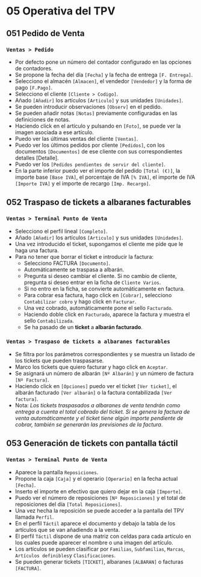 # 05 Operativa del TPV

## 051 Pedido de Venta

### `Ventas > Pedido`
* Por defecto pone un número del contador configurado en las opciones de contadores.
* Se propone la fecha del día `[Fecha]` y la fecha de entrega `[F. Entrega]`.
* Selecciono el almacén `[Almacen]`, el vendedor `[Vendedor]` y la forma de pago `[F.Pago]`.
* Selecciono el cliente `[Cliente > Codigo]`.
* Añado `[Añadir]` los artículos `[Articulo]` y sus unidades `[Unidades]`.
* Se pueden introducir observaciones `[Observ]` en el pedido.
* Se pueden añadir notas `[Notas]` previamente configuradas en las definiciones de notas.
* Haciendo click en el artículo y pulsando en `[Foto]`, se puede ver la imagen asociada a ese artículo.
* Puedo ver las últimas ventas del cliente `[Ventas]`.
* Puedo ver los últimos pedidos por cliente `[Pedidos]`, con los documentos `[Documentos]` de ese cliente con sus correspondientes detalles [Detalle].
* Puedo ver los `[Pedidos pendientes de servir del cliente]`.
* En la parte inferior puedo ver el importe del pedido `[Total (€)]`, la importe base `[Base IVA]`, el porcentaje de IVA `[% IVA]`, el importe de IVA `[Importe IVA]` y el importe de recargo `[Imp. Recargo]`.

## 052 Traspaso de tickets a albaranes facturables

### `Ventas > Terminal Punto de Venta`
* Selecciono el perfil lineal `[Completo]`.
* Añado `[Añadir]` los artículos `[Articulo]` y sus unidades `[Unidades]`.
* Una vez introducido el ticket, supongamos el cliente me pide que le haga una factura.
* Para no tener que borrar el ticket e introducir la factura:
  * Selecciono FACTURA `[Documento]`.
  * Automáticamente se traspasa a albarán.
  * Pregunta si deseo cambiar el cliente. Si no cambio de cliente, pregunta si deseo entrar en la ficha de `Cliente Varios`.
  * Si no entro en la ficha, se convierte automáticamente en factura.
  * Para cobrar esa factura, hago click en `[Cobrar]`, selecciono `Contabilizar cobro` y hago click en `Facturar`.
  * Una vez cobrado, automáticamente pone el sello `Facturado`.
  * Haciendo doble click en `Facturado`, aparece la factura y muestra el sello `Contabilizada`.
  * Se ha pasado de un **ticket** a **albarán facturado**.

### `Ventas > Traspaso de tickets a albaranes facturables`
* Se filtra por los parámetros correspondientes y se muestra un listado de los tickets que pueden traspasarse.
* Marco los tickets que quiero facturar y hago click en `Aceptar`.
* Se asignará un número de albarán `[Nº Albarán]` y un número de factura `[Nº Factura]`.
* Haciendo click en `[Opciones]` puedo ver el ticket `[Ver ticket]`, el albarán facturado `[Ver albarán]` o la factura contabilizada `[Ver factura]`.
* Nota: *Los tickets traspasados a albaranes de venta tendrán como entrega a cuenta el total cobrado del ticket. Si se genera la factura de venta automáticamente y el ticket tiene algún importe pendiente de cobrar, también se generarán las previsiones de la factura*.

## 053 Generación de tickets con pantalla táctil

### `Ventas > Terminal Punto de Venta`
* Aparece la pantalla `Reposiciones`.
* Propone la caja `[Caja]` y el operario `[Operario]` en la fecha actual `[Fecha]`.
* Inserto el importe en efectivo que quiero dejar en la caja `[Importe]`.
* Puedo ver el número de reposiciones `[Nº Reposiciones]` y el total de reposiciones del día `[Total Reposiciones]`.
* Una vez hecha la reposición se puede acceder a la pantalla del TPV llamada `Perfil`.
* En el perfil `Táctil` aparece el documento y debajo la tabla de los artículos que se van añadiendo a la venta.
* El perfil `Táctil` dispone de una matriz con celdas para cada artículo en los cuales puede aparecer el nombre o una imagen del artículo.
* Los artículos se pueden clasificar por `Familias`, `Subfamilias`, `Marcas`, `Artículos definibles`y `Clasificaciones`.
* Se pueden generar tickets `[TICKET]`, albaranes `[ALBARAN]` o facturas `[FACTURA]`.

